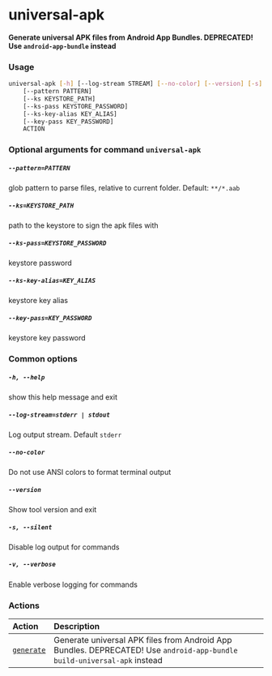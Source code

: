 
universal-apk
=============


**Generate universal APK files from Android App Bundles. DEPRECATED! Use `android-app-bundle` instead**
### Usage
```bash
universal-apk [-h] [--log-stream STREAM] [--no-color] [--version] [-s] [-v]
    [--pattern PATTERN]
    [--ks KEYSTORE_PATH]
    [--ks-pass KEYSTORE_PASSWORD]
    [--ks-key-alias KEY_ALIAS]
    [--key-pass KEY_PASSWORD]
    ACTION
```
### Optional arguments for command `universal-apk`

##### `--pattern=PATTERN`


glob pattern to parse files, relative to current folder. Default:&nbsp;`**/*.aab`
##### `--ks=KEYSTORE_PATH`


path to the keystore to sign the apk files with
##### `--ks-pass=KEYSTORE_PASSWORD`


keystore password
##### `--ks-key-alias=KEY_ALIAS`


keystore key alias
##### `--key-pass=KEY_PASSWORD`


keystore key password
### Common options

##### `-h, --help`


show this help message and exit
##### `--log-stream=stderr | stdout`


Log output stream. Default `stderr`
##### `--no-color`


Do not use ANSI colors to format terminal output
##### `--version`


Show tool version and exit
##### `-s, --silent`


Disable log output for commands
##### `-v, --verbose`


Enable verbose logging for commands
### Actions

|Action|Description|
| :--- | :--- |
|[`generate`](generate.md)|Generate universal APK files from Android App Bundles. DEPRECATED! Use `android-app-bundle build-universal-apk` instead|
